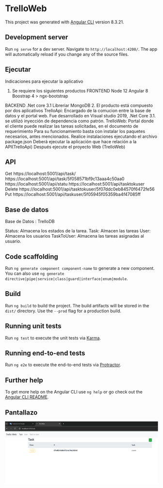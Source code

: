 # TrelloWeb

This project was generated with [Angular CLI](https://github.com/angular/angular-cli) version 8.3.21.

## Development server

Run `ng serve` for a dev server. Navigate to `http://localhost:4200/`. The app will automatically reload if you change any of the source files.


## Ejecutar 
Indicaciones para ejecutar la aplicativo 
1.	Se requiere los siguientes productos
FRONTEND
Node 12
Angular 8
Boostrap 4 > ngx-bootstrap

BACKEND
.Net core 3.1
Libreriar MongoDB
2.	El producto está compuesto por dos aplicativos 
TrelloApi: Encargado de la comucion entre la base de datos y el portal web. Fue desarrollado en Visual studio 2019, .Net Core 3.1. se utilizó inyección de dependencia como patrón.
TrelloWeb: Portal donde el cliente puede realizar las tareas solicitadas, en el documento de requerimiento
Para su funcionamiento basta con instalar los paquetes necesarios, antes mencionados.
Realice instalaciones ejecutando el archivo package.json
Deberá ejecutar la aplicación que hace relación a la API(TrelloApi)
Después ejecute el proyecto Web (TrelloWeb)

## API
Get
https://localhost:5001/api/task/
https://localhost:5001/api/task/5f058571bf9c13aaa4c50aa0
https://localhost:5001/api/statu
https://localhost:5001/api/tasktokuser
Delete
https://localhost:5001/api/tasktokuser/5f07ddc0eb84570f6472fe56
Put
https://localhost:5001/api/taskuser/5f05945f05359ba4f47085ff

## Base de datos
Base de Datos : TrelloDB

Status: Almacena los estados de la tarea.
Task: Almacen las tareas
User: Almacena los usuarios
TaskToUser: Almacena las tareas asignadas al usuario.


## Code scaffolding

Run `ng generate component component-name` to generate a new component. You can also use `ng generate directive|pipe|service|class|guard|interface|enum|module`.

## Build

Run `ng build` to build the project. The build artifacts will be stored in the `dist/` directory. Use the `--prod` flag for a production build.

## Running unit tests

Run `ng test` to execute the unit tests via [Karma](https://karma-runner.github.io).

## Running end-to-end tests

Run `ng e2e` to execute the end-to-end tests via [Protractor](http://www.protractortest.org/).

## Further help

To get more help on the Angular CLI use `ng help` or go check out the [Angular CLI README](https://github.com/angular/angular-cli/blob/master/README.md).

## Pantallazo
<p align="left">
<img src="https://github.com/ymercadov/TrelloWeb/blob/master/Captura%20de%20pantalla%202025-04-04%20140622.png"/> 
</p>